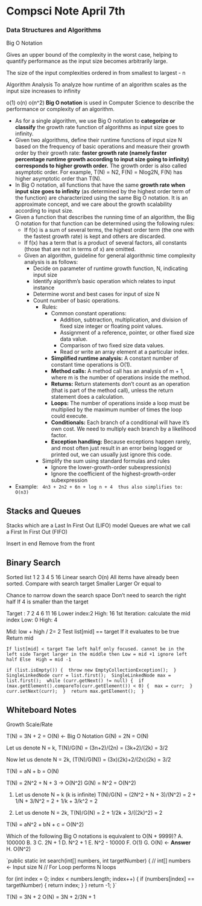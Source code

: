 # Compsci Note April 7th
### Data Structures and Algorithms
Big O Notation

Gives an upper bound of the complexity in the worst case, helping to quantify performance as the input size becomes arbitrarily large.

The size of the input complexities ordered in from smallest to largest - n


Algorithm Analysis
To analyze how runtime of an algorithm scales as the input size increases to infinity

o(1)
o(n)
o(n^2)
**Big O notation** is used in Computer Science to describe the performance or complexity of an algorithm.
* As for a single algorithm, we use Big O notation to **categorize or classify** the growth rate function of algorithms as input size goes to infinity.
* Given two algorithms, define their runtime functions of input size N based on the frequency of basic operations and measure their growth order by their growth rate: **faster growth rate (namely faster percentage runtime growth according to input size going to infinity) corresponds to higher growth order.** The growth order is also called asymptotic order. For example, T(N) = N2, F(N) = Nlog2N, F(N) has higher asymptotic order than T(N).
* In Big O notation, all functions that have the same **growth rate when input size goes to infinity** (as determined by the highest order term of the function) are characterized using the same Big O notation. It is an approximate concept, and we care about the growth scalability according to input size.
* Given a function that describes the running time of an algorithm, the Big O notation for that function can be determined using the following rules:
    * If f(x) is a sum of several terms, the highest order term (the one with the fastest growth rate) is kept and others are discarded.
    * If f(x) has a term that is a product of several factors, all constants (those that are not in terms of x) are omitted.
    * Given an algorithm, guideline for general algorithmic time complexity analysis is as follows:
        * Decide on parameter of runtime growth function, N, indicating input size
        * Identify algorithm’s basic operation which relates to input instance
        * Determine worst and best cases for input of size N
        * Count number of basic operations.
            * Rules:
                * Common constant operations:
                    * Addition, subtraction, multiplication, and division of fixed size integer or floating point values.
                    * Assignment of a reference, pointer, or other fixed size data value.
                    * Comparison of two fixed size data values.
                    * Read or write an array element at a particular index.
                * **Simplified runtime analysis:** A constant number of constant time operations is O(1).
                * **Method calls:** A method call has an analysis of m + 1, where m is the number of operations inside the method.
                * **Returns:** Return statements don’t count as an operation (that is part of the method call), unless the return statement does a calculation.
                * **Loops:** The number of operations inside a loop must be multiplied by the maximum number of times the loop could execute.
                * **Conditionals:** Each branch of a conditional will have it’s own cost. We need to multiply each branch by a likelihood factor.
                * **Exception handling:** Because exceptions happen rarely, and most often just result in an error being logged or printed out, we can usually just ignore this code.
            * Simplify the sum using standard formulas and rules
                * Ignore the lower-growth-order subexpression(s)
                * Ignore the coefficient of the highest-growth-order subexpression
* Example:   `4n3 + 2n2 + 6n + log n + 4  thus also simplifies to: O(n3) `

## Stacks and Queues
Stacks which are a Last In First Out (LIFO) model
Queues are what we call a First In First Out (FIFO)

Insert in end
Remove from the front

## Binary Search
Sorted list 1 2 3 4 5 16
Linear search O(n) All items have already been sorted.
Compare with search target
Smaller
Larger 
Or equal to

Chance to narrow down the search space
Don’t need to search the right half 
If 4 is smaller than the target 



Target : 7
2 4 6 11 16
Lower index:2 
High: 16
1st Iteration: calculate the mid index
Low: 0
High: 4

Mid: low + high / 2= 2
Test list[mid] == target
If it evaluates to be true
Return mid

`If list[mid] < target
Tae left half only focused. cannot be in the left side
Target larger in the middle then
Low = mid +1 ignore left half
Else 
High = mid -1`


`if (list.isEmpty()) { 
	throw new EmptyCollectionException(); 
} 
SingleLinkedNode curr = list.first(); 
SingleLinkedNode max = list.first(); 
	while (curr.getNext() != null) { 
		if (max.getElement().compareTo(curr.getElement()) < 0) { 
	max = curr; 
}
curr.setNext(curr); 
} 
return max.getElement(); 
}`

## Whiteboard Notes

Growth Scale/Rate

T(N) = 3N + 2 = O(N) <- Big O Notation
G(N) = 2N = O(N)

Let us denote N = k, T(N)/G(N) = (3n+2)/(2n) = (3k+2)/(2k) = 3/2

Now let us denote N = 2k, (T(N)/G(N)) = (3x)(2k)+2/(2x)(2k) = 3/2

T(N) = aN + b = O(N)

T(N) = 2N^2 + N + 3 -> O(N^2)
G(N) = N^2 = O(N^2)

1. Let us denote N = k (k is infinite)
T(N)/G(N) = (2N^2 + N + 3)/(N^2) = 2 + 1/N + 3/N^2 = 2 + 1/k + 3/k^2 = 2

2. Let us denote N = 2k, T(N)/G(N) = 2 + 1/2k + 3/((2k)^2) = 2

T(N) = aN^2 + bN + c = O(N^2)

Which of the following Big O notations is equivalent to O(N + 9999)?
A. 100000
B. 3
C. 2N + 1
D. N^2 + 1
E. N^2 - 10000
F. O(1)
G. O(N) <- **Answer**
H. O(N^2) 

`public static int search(int[] numbers, int targetNumber)
{
// int[] numbers <- Input size N
// For Loop performs N loops

  for (int index = 0; index < numbers.length; index++)
  {
    if (numbers[index] == targetNumber)
    {
      return index;
    }
  }
  return -1;
}`

T(N) = 3N + 2
O(N) = 3N + 2/3N + 1


